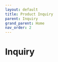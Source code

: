 ```yaml
---
layout: default
title: Product Inquiry
parent: Inquiry
grand_parent: Home
nav_order: 2
---
```


# Inquiry